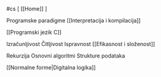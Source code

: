 #cs  [ [[Home]] ]
$\:$

Programske paradigme
[[Interpretacija i kompilacija]]

[[Programski jezik C]]

Izračunljivost
Čitljivost
Ispravnost
[[Efikasnost i složenost]]

Rekurzija
Osnovni algoritmi
Strukture podataka

[[Normalne forme|Digitalna logika]]